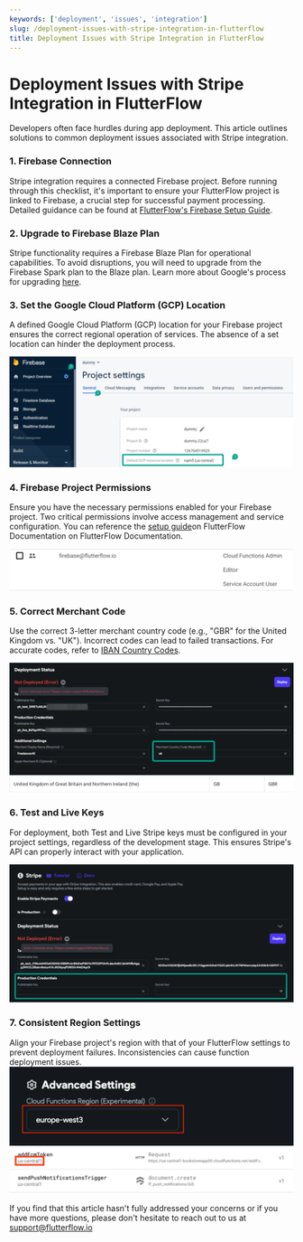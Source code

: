 ```yaml
---
keywords: ['deployment', 'issues', 'integration']
slug: /deployment-issues-with-stripe-integration-in-flutterflow
title: Deployment Issues with Stripe Integration in FlutterFlow
---
```

# Deployment Issues with Stripe Integration in FlutterFlow

Developers often face hurdles during app deployment. This article outlines solutions to common deployment issues associated with Stripe integration.​

### 1. Firebase Connection

Stripe integration requires a connected Firebase project. Before running through this checklist, it's important to ensure your FlutterFlow project is linked to Firebase, a crucial step for successful payment processing. Detailed guidance can be found at [FlutterFlow's Firebase Setup Guide](https://docs.flutterflow.io/data-and-backend/firebase/firebase-setup).

### 2. Upgrade to Firebase Blaze Plan

Stripe functionality requires a Firebase Blaze Plan for operational capabilities. To avoid disruptions, you will need to upgrade from the Firebase Spark plan to the Blaze plan. Learn more about Google's process for upgrading [here](https://firebase.google.com/docs/projects/billing/firebase-pricing-plans).

### 3. Set the Google Cloud Platform (GCP) Location

A defined Google Cloud Platform (GCP) location for your Firebase project ensures the correct regional operation of services. The absence of a set location can hinder the deployment process.​

![](../assets/20250430121121827511.png)

### 4. Firebase Project Permissions

Ensure you have the necessary permissions enabled for your Firebase project. Two critical permissions involve access management and service configuration. You can reference the [setup guide](https://docs.flutterflow.io/data-and-backend/firebase/firebase-setup)on FlutterFlow Documentation on FlutterFlow Documentation.​

![](../assets/20250430121122068343.png)

### 5. Correct Merchant Code

Use the correct 3-letter merchant country code (e.g., "GBR" for the United Kingdom vs. "UK"). Incorrect codes can lead to failed transactions. For accurate codes, refer to [IBAN Country Codes](https://www.iban.com/country-codes).​

![](../assets/20250430121122307123.png)![](../assets/20250430121122597517.png)

### 6. Test and Live Keys

For deployment, both Test and Live Stripe keys must be configured in your project settings, regardless of the development stage. This ensures Stripe's API can properly interact with your application.​

![](../assets/20250430121122925141.png)

### 7. Consistent Region Settings

Align your Firebase project's region with that of your FlutterFlow settings to prevent deployment failures. Inconsistencies can cause function deployment issues.​
![](../assets/20250430121123230941.png)![](../assets/20250430121123502329.png)

If you find that this article hasn't fully addressed your concerns or if you have more questions, please don't hesitate to reach out to us at support@flutterflow.io

​